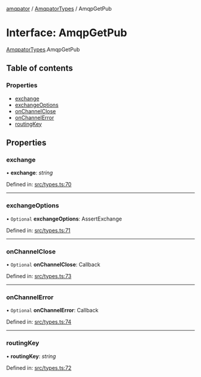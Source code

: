 [amqpator](../README.md) / [AmqpatorTypes](../modules/amqpatortypes.md) / AmqpGetPub

# Interface: AmqpGetPub

[AmqpatorTypes](../modules/amqpatortypes.md).AmqpGetPub

## Table of contents

### Properties

- [exchange](amqpatortypes.amqpgetpub.md#exchange)
- [exchangeOptions](amqpatortypes.amqpgetpub.md#exchangeoptions)
- [onChannelClose](amqpatortypes.amqpgetpub.md#onchannelclose)
- [onChannelError](amqpatortypes.amqpgetpub.md#onchannelerror)
- [routingKey](amqpatortypes.amqpgetpub.md#routingkey)

## Properties

### exchange

• **exchange**: *string*

Defined in: [src/types.ts:70](https://github.com/LordotU/amqpator/blob/1f2687b/src/types.ts#L70)

___

### exchangeOptions

• `Optional` **exchangeOptions**: AssertExchange

Defined in: [src/types.ts:71](https://github.com/LordotU/amqpator/blob/1f2687b/src/types.ts#L71)

___

### onChannelClose

• `Optional` **onChannelClose**: Callback

Defined in: [src/types.ts:73](https://github.com/LordotU/amqpator/blob/1f2687b/src/types.ts#L73)

___

### onChannelError

• `Optional` **onChannelError**: Callback

Defined in: [src/types.ts:74](https://github.com/LordotU/amqpator/blob/1f2687b/src/types.ts#L74)

___

### routingKey

• **routingKey**: *string*

Defined in: [src/types.ts:72](https://github.com/LordotU/amqpator/blob/1f2687b/src/types.ts#L72)
